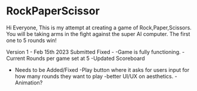 # RockPaperScissor
Hi Everyone,
This is my attempt at creating a game of Rock,Paper,Scissors. You will be taking arms in the fight against the super AI computer. The first one to 5 rounds win!

Version 1 - Feb 15th 2023 Submitted
 Fixed - 
 -Game is fully functioning.
-Current Rounds per game set at 5
-Updated Scoreboard
    
 - Needs to be Added/Fixed
 -Play button where it asks for users input for how many rounds they want to play
 -better UI/UX on aesthetics.
 -Animation?
